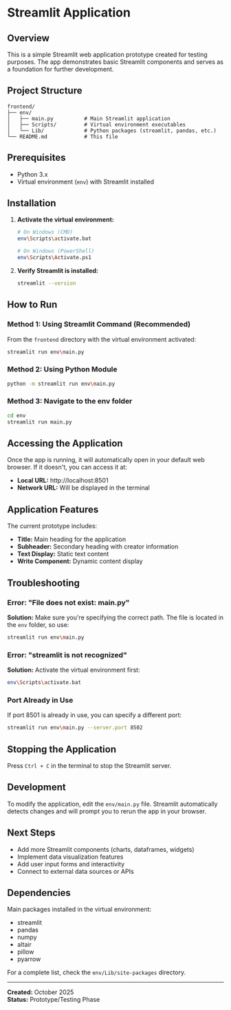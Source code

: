 
# Streamlit Application

## Overview
This is a simple Streamlit web application prototype created for testing purposes. The app demonstrates basic Streamlit components and serves as a foundation for further development.

## Project Structure
```
frontend/
├── env/
│   ├── main.py          # Main Streamlit application
│   ├── Scripts/         # Virtual environment executables
│   └── Lib/             # Python packages (streamlit, pandas, etc.)
└── README.md            # This file
```

## Prerequisites
- Python 3.x
- Virtual environment (`env`) with Streamlit installed

## Installation

1. **Activate the virtual environment:**
   ```bash
   # On Windows (CMD)
   env\Scripts\activate.bat
   
   # On Windows (PowerShell)
   env\Scripts\Activate.ps1
   ```

2. **Verify Streamlit is installed:**
   ```bash
   streamlit --version
   ```

## How to Run

### Method 1: Using Streamlit Command (Recommended)
From the `frontend` directory with the virtual environment activated:
```bash
streamlit run env\main.py
```

### Method 2: Using Python Module
```bash
python -m streamlit run env\main.py
```

### Method 3: Navigate to the env folder
```bash
cd env
streamlit run main.py
```

## Accessing the Application
Once the app is running, it will automatically open in your default web browser. If it doesn't, you can access it at:
- **Local URL:** http://localhost:8501
- **Network URL:** Will be displayed in the terminal

## Application Features
The current prototype includes:
- **Title:** Main heading for the application
- **Subheader:** Secondary heading with creator information
- **Text Display:** Static text content
- **Write Component:** Dynamic content display

## Troubleshooting

### Error: "File does not exist: main.py"
**Solution:** Make sure you're specifying the correct path. The file is located in the `env` folder, so use:
```bash
streamlit run env\main.py
```

### Error: "streamlit is not recognized"
**Solution:** Activate the virtual environment first:
```bash
env\Scripts\activate.bat
```

### Port Already in Use
If port 8501 is already in use, you can specify a different port:
```bash
streamlit run env\main.py --server.port 8502
```

## Stopping the Application
Press `Ctrl + C` in the terminal to stop the Streamlit server.

## Development
To modify the application, edit the `env/main.py` file. Streamlit automatically detects changes and will prompt you to rerun the app in your browser.

## Next Steps
- Add more Streamlit components (charts, dataframes, widgets)
- Implement data visualization features
- Add user input forms and interactivity
- Connect to external data sources or APIs

## Dependencies
Main packages installed in the virtual environment:
- streamlit
- pandas
- numpy
- altair
- pillow
- pyarrow

For a complete list, check the `env/Lib/site-packages` directory.

---

**Created:** October 2025  
**Status:** Prototype/Testing Phase

